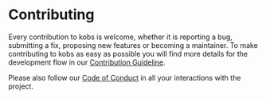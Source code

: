 # Contributing

Every contribution to kobs is welcome, whether it is reporting a bug, submitting a fix, proposing new features or becoming a maintainer. To make contributing to kobs as easy as possible you will find more details for the development flow in our [Contribution Guideline](https://github.com/kobsio/kobs/blob/master/CONTRIBUTING.md).

Please also follow our [Code of Conduct](https://github.com/kobsio/kobs/blob/master/CODE_OF_CONDUCT.md) in all your interactions with the project.
